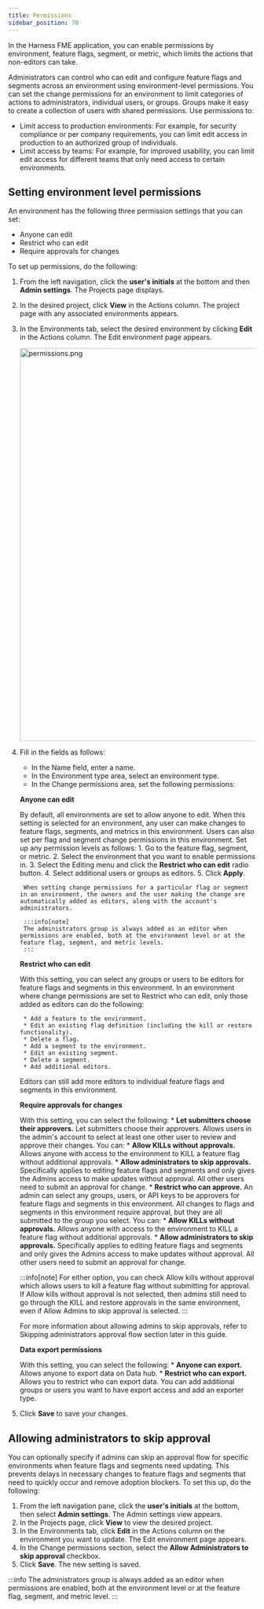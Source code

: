 ```yaml
---
title: Permissions
sidebar_position: 70
---
```


In the Harness FME application, you can enable permissions by environment, feature flags, segment, or metric, which limits the actions that non-editors can take.

Administrators can control who can edit and configure feature flags and segments across an environment using environment-level permissions. You can set the change permissions for an environment to limit categories of actions to administrators, individual users, or groups. Groups make it easy to create a collection of users with shared permissions. Use permissions to:

* Limit access to production environments: For example, for security compliance or per company requirements, you can limit edit access in production to an authorized group of individuals.
* Limit access by teams: For example, for improved usability, you can limit edit access for different teams that only need access to certain environments.

## Setting environment level permissions

An environment has the following three permission settings that you can set:

* Anyone can edit
* Restrict who can edit
* Require approvals for changes

To set up permissions, do the following:

1. From the left navigation, click the **user's initials** at the bottom and then **Admin settings**. The Projects page displays.
2. In the desired project, click **View** in the Actions column. The project page with any associated environments appears.
3. In the Environments tab, select the desired environment by clicking **Edit** in the Actions column. The Edit environment page appears. 

   <img src="https://help.split.io/hc/article_attachments/30801270751629" alt="permissions.png" width="800" />

4. Fill in the fields as follows:
    * In the Name field, enter a name.
    * In the Environment type area, select an environment type.
    * In the Change permissions area, set the following permissions:
   
     **Anyone can edit**

     By default, all environments are set to allow anyone to edit. When this setting is selected for an environment, any user can make changes to feature flags, segments, and metrics in this environment. Users can also set per flag and segment change permissions in this environment. Set up any permission levels as follows:
        1. Go to the feature flag, segment, or metric.
        2. Select the environment that you want to enable permissions in.
        3. Select the Editing menu and click the **Restrict who can edit** radio button.
        4. Select additional users or groups as editors.
        5. Click **Apply**.
  
        When setting change permissions for a particular flag or segment in an environment, the owners and the user making the change are automatically added as editors, along with the account's administrators.

        :::info[note]
        The administrators group is always added as an editor when permissions are enabled, both at the environment level or at the feature flag, segment, and metric levels.
        :::

     **Restrict who can edit**

     With this setting, you can select any groups or users to be editors for feature flags and segments in this environment. In an environment where change permissions are set to Restrict who can edit, only those added as editors can do the following:

        * Add a feature to the environment.
        * Edit an existing flag definition (including the kill or restore functionality).
        * Delete a flag.
        * Add a segment to the environment.
        * Edit an existing segment.
        * Delete a segment.
        * Add additional editors.

     Editors can still add more editors to individual feature flags and segments in this environment. 

     **Require approvals for changes**

      With this setting, you can select the following:
        * **Let submitters choose their approvers.** Let submitters choose their approvers. Allows users in the admin's account to select at least one other user to review and approve their changes. You can:
        * **Allow KILLs without approvals.** Allows anyone with access to the environment to KILL a feature flag without additional approvals.
        * **Allow administrators to skip approvals.** Specifically applies to editing feature flags and segments and only gives the Admins access to make updates without approval. All other users need to submit an approval for change.
        * **Restrict who can approve.** An admin can select any groups, users, or API keys to be approvers for feature flags and segments in this environment. All changes to flags and segments in this environment require approval, but they are all submitted to the group you select. You can:
        * **Allow KILLs without approvals.** Allows anyone with access to the environment to KILL a feature flag without additional approvals.
        * **Allow administrators to skip approvals.** Specifically applies to editing feature flags and segments and only gives the Admins access to make updates without approval. All other users need to submit an approval for change. 
    
      :::info[note] 
      For either option, you can check Allow kills without approval which allows users to kill a feature flag without submitting for approval. If Allow kills without approval is not selected, then admins still need to go through the KILL and restore approvals in the same environment, even if Allow Admins to skip approval is selected.
      :::

      For more information about allowing admins to skip approvals, refer to Skipping administrators approval flow section later in this guide.

      **Data export permissions**
      
    With this setting, you can select the following:
        * **Anyone can export.** Allows anyone to export data on Data hub.
        * **Restrict who can export.** Allows you to restrict who can export data. You can add additional groups or users you want to have export access and add an exporter type.

5. Click **Save** to save your changes.

## Allowing administrators to skip approval 

You can optionally specify if admins can skip an approval flow for specific environments when feature flags and segments need updating. This prevents delays in necessary changes to feature flags and segments that need to quickly occur and remove adoption blockers. To set this up, do the following:

1. From the left navigation pane, click the **user's initials** at the bottom, then select **Admin settings**. The Admin settings view appears.
2. In the Projects page, click **View** to view the desired project.
3. In the Environments tab, click **Edit** in the Actions column on the environment you want to update. The Edit environment page appears.
4. In the Change permissions section, select the **Allow Administrators to skip approval** checkbox.
5. Click **Save**. The new setting is saved.

:::info
The administrators group is always added as an editor when permissions are enabled, both at the environment level or at the feature flag, segment, and metric level.
:::